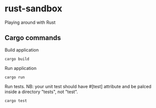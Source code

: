 # rust-sandbox
Playing around with Rust

## Cargo commands

Build application

```
cargo build
```

Run application

```
cargo run
```

Run tests. NB: your unit test should have #[test] attribute and be palced inside a directory "tests", not "test".

```
cargo test
```

